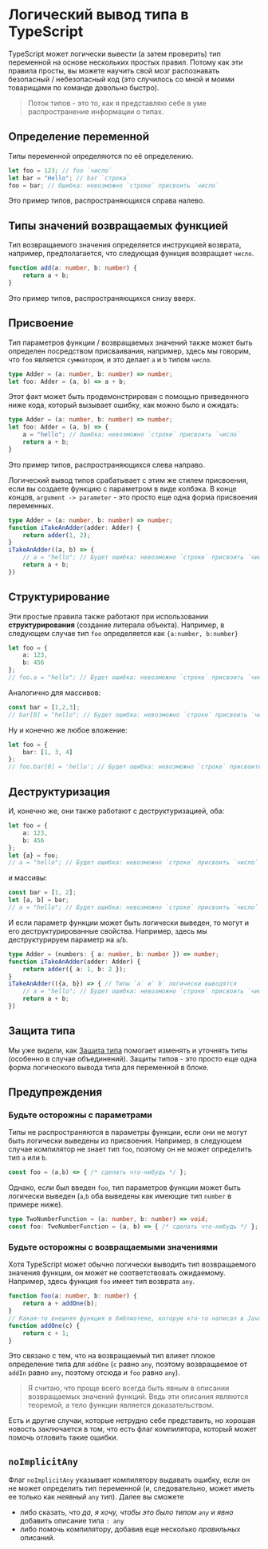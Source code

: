 # Логический вывод типа в TypeScript

TypeScript может логически вывести (а затем проверить) тип переменной на основе нескольких простых правил. Потому как эти правила просты, вы можете научить свой мозг распознавать безопасный / небезопасный код (это случилось со мной и моими товарищами по команде довольно быстро).

> Поток типов - это то, как я представляю себе в уме распространение информации о типах.

## Определение переменной

Типы переменной определяются по её определению.

```ts
let foo = 123; // foo `число`
let bar = "Hello"; // bar `строка`
foo = bar; // Ошибка: невозможно `строке` присвоить `число`
```

Это пример типов, распространяющихся справа налево.

## Типы значений возвращаемых функцией

Тип возвращаемого значения определяется инструкцией возврата, например, предполагается, что следующая функция возвращает `число`.

```ts
function add(a: number, b: number) {
    return a + b;
}
```

Это пример типов, распространяющихся снизу вверх.

## Присвоение

Тип параметров функции / возвращаемых значений также может быть определен посредством присваивания, например, здесь мы говорим, что `foo` является `сумматором`, и это делает `a` и `b` типом `число`.

```ts
type Adder = (a: number, b: number) => number;
let foo: Adder = (a, b) => a + b;
```

Этот факт может быть продемонстрирован с помощью приведенного ниже кода, который вызывает ошибку, как можно было и ожидать:

```ts
type Adder = (a: number, b: number) => number;
let foo: Adder = (a, b) => {
    a = "hello"; // Ошибка: невозможно `строке` присвоить `число`
    return a + b;
}
```

Это пример типов, распространяющихся слева направо.

Логический вывод типов срабатывает с этим же стилем присвоения, если вы создаете функцию с параметром в виде колбэка. В конце концов, `argument -> parameter` - это просто еще одна форма присвоения переменных.

```ts
type Adder = (a: number, b: number) => number;
function iTakeAnAdder(adder: Adder) {
    return adder(1, 2);
}
iTakeAnAdder((a, b) => {
    // a = "hello"; // Будет ошибка: невозможно `строке` присвоить `число`
    return a + b;
})
```

## Структурирование

Эти простые правила также работают при использовании **структурирования** (создание литерала объекта). Например, в следующем случае тип `foo` определяется как `{a:number, b:number}`

```ts
let foo = {
    a: 123,
    b: 456
};
// foo.a = "hello"; // Будет ошибка: невозможно `строке` присвоить `число`
```

Аналогично для массивов:

```ts
const bar = [1,2,3];
// bar[0] = "hello"; // Будет ошибка: невозможно `строке` присвоить `число`
```

Ну и конечно же любое вложение:

```ts
let foo = {
    bar: [1, 3, 4]
};
// foo.bar[0] = 'hello'; // Будет ошибка: невозможно `строке` присвоить `число`
```

## Деструктуризация

И, конечно же, они также работают с деструктуризацией, оба:

```ts
let foo = {
    a: 123,
    b: 456
};
let {a} = foo;
// a = "hello"; // Будет ошибка: невозможно `строке` присвоить `число`
```

и массивы:

```ts
const bar = [1, 2];
let [a, b] = bar;
// a = "hello"; // Будет ошибка: невозможно `строке` присвоить `число`
```

И если параметр функции может быть логически выведен, то могут и его деструктурированные свойства. Например, здесь мы деструктурируем параметр на `a`/`b`.

```ts
type Adder = (numbers: { a: number, b: number }) => number;
function iTakeAnAdder(adder: Adder) {
    return adder({ a: 1, b: 2 });
}
iTakeAnAdder(({a, b}) => { // Типы `a` и` b` логически выводятся
    // a = "hello"; // Будет ошибка: невозможно `строке` присвоить `число`
    return a + b;
})
```

## Защита типа

Мы уже видели, как [Защита типа](./typeGuard.md) помогает изменять и уточнять типы (особенно в случае объединений). Защиты типов - это просто еще одна форма логического вывода типа для переменной в блоке.

## Предупреждения

### Будьте осторожны с параметрами

Типы не распространяются в параметры функции, если они не могут быть логически выведены из присвоения. Например, в следующем случае компилятор не знает тип `foo`, поэтому он не может определить тип `a` или `b`.

```ts
const foo = (a,b) => { /* сделать что-нибудь */ };
```

Однако, если был введен `foo`, тип параметров функции может быть логически выведен (`a`,`b` оба выведены как имеющие тип `number` в примере ниже).

```ts
type TwoNumberFunction = (a: number, b: number) => void;
const foo: TwoNumberFunction = (a, b) => { /* сделать что-нибудь */ };
```

### Будьте осторожны с возвращаемыми значениями

Хотя TypeScript может обычно логически выводить тип возвращаемого значения функции, он может не соответствовать ожидаемому. Например, здесь функция `foo` имеет тип возврата `any`.

```ts
function foo(a: number, b: number) {
    return a + addOne(b);
}
// Какая-то внешняя функция в библиотеке, которую кто-то написал в JavaScript
function addOne(c) {
    return c + 1;
}
```

Это связано с тем, что на возвращаемый тип влияет плохое определение типа для `addOne` (`c` равно `any`, поэтому возвращаемое от `addIn` равно `any`, поэтому отсюда и `foo` равно `any`).

> Я считаю, что проще всего всегда быть явным в описании возвращаемых значений функций. Ведь эти описания являются теоремой, а тело функции является доказательством.

Есть и другие случаи, которые нетрудно себе представить, но хорошая новость заключается в том, что есть флаг компилятора, который может помочь отловить такие ошибки.

## `noImplicitAny`

Флаг `noImplicitAny` указывает компилятору выдавать ошибку, если он не может определить тип переменной (и, следовательно, может иметь ее только как *неявный* `any` тип). Далее вы сможете

* либо сказать, что *да, я хочу, чтобы это было типом `any`* и *явно* добавить описание типа `: any`
* либо помочь компилятору, добавив еще несколько *правильных* описаний.
